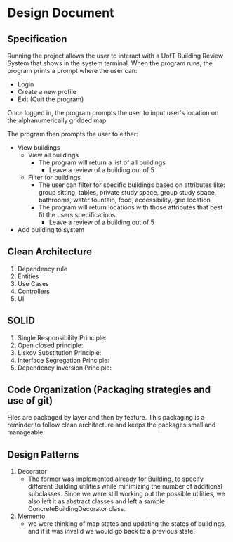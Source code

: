 # Design Document

## Specification
Running the project allows the user to interact with a UofT Building Review System that shows 
in the system terminal. When the program runs, the program prints a prompt where the user can:
- Login 
- Create a new profile
- Exit (Quit the program)

Once logged in, the program prompts the user to input user's location on the alphanumerically 
gridded map

The program then prompts the user to either:
- View buildings
  - View all buildings
    - The program will return a list of all buildings
      - Leave a review of a building out of 5
  - Filter for buildings
    - The user can filter for specific buildings based on attributes like: group sitting, tables, 
    private study space, group study space, bathrooms, water fountain, food, accessibility, grid location
    - The program will return locations with those attributes that best fit the users specifications
        - Leave a review of a building out of 5
- Add building to system

## Clean Architecture
1) Dependency rule 
2) Entities
3) Use Cases
4) Controllers
5) UI

## SOLID
1) Single Responsibility Principle:
2) Open closed principle:
3) Liskov Substitution Principle:
4) Interface Segregation Principle:
5) Dependency Inversion Principle:

## Code Organization (Packaging strategies and use of git)
Files are packaged by layer and then by feature. This packaging is a reminder to follow clean 
architecture and keeps the packages small and manageable.

## Design Patterns
1) Decorator
   - The former was implemented already for Building, to specify different Building utilities while 
minimizing the number of additional subclasses. Since we were still working out the possible utilities,
we also left it as abstract classes and left a sample ConcreteBuildingDecorator class.
2) Memento
   - we were thinking of map states and updating the states of buildings, and if it was invalid we would go back to a 
previous state.
